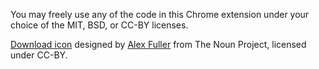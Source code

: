 You may freely use any of the code in this Chrome extension under your choice of the MIT, BSD, or CC-BY licenses.

[Download icon](http://thenounproject.com/noun/download/#icon-No10551) designed by [Alex Fuller](http://thenounproject.com/alexfuller) from The Noun Project, licensed under CC-BY.